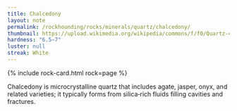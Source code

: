 ```yaml
---
title: Chalcedony
layout: note
permalink: /rockhounding/rocks/minerals/quartz/chalcedony/
thumbnail: https://upload.wikimedia.org/wikipedia/commons/f/f0/Quartz-46809.jpg
hardness: "6.5–7"
luster: null
streak: White
---
```

{% include rock-card.html rock=page %}

Chalcedony is microcrystalline quartz that includes agate, jasper, onyx, and related varieties; it typically forms from silica‑rich fluids filling cavities and fractures.
